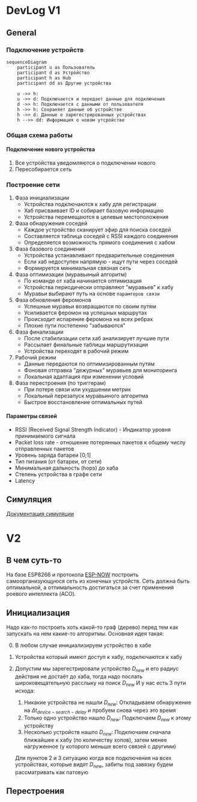 # DevLog V1

## General

### Подключение устройств

```mermaid
sequenceDiagram
    participant u as Пользователь
    participant d as Устройство
    participant h as Hub
    participant dd as Другие устройства

	u ->> h:
	u ->> d: Подключается и передает данные для подключения
	d ->> h: Подключается с данными от пользователя
	h ->> h: Сохраняет данные об устройстве
	h ->> d: Данные о зарегестрированных устройствах
	h -->> dd: Информация о новом утсройстве
```

### Общая схема работы

#### Подключение нового устройства

1. Все устройства уведомляются о подключении нового
2. Пересобирается сеть

### Построение сети

1. Фаза инициализации
   - Устройства подключаются к хабу для регистрации
   - Хаб присваивает ID и собирает базовую информацию
   - Устройства перемещаются в целевые местоположения
2. Фаза обнаружения соседей
   - Каждое устройство сканирует эфир для поиска соседей
   - Составляется таблица соседей с RSSI каждого соединения
   - Определяется возможность прямого соединения с хабом
3. Фаза базового соединения
   - Устройства устанавливают предварительные соединения
   - Если хаб недоступен напрямую - ищут пути через соседей
   - Формируется минимальная связная сеть
4. Фаза оптимизации (муравьиный алгоритм)
   - По команде от хаба начинается оптимизация
   - Устройства периодически отправляют "муравьев" к хабу
   - Муравьи выбирают путь на основе `парамтеров связи`
5. Фаза обновления феромонов
   - Успешные муравьи возвращаются по своим путям
   - Усиливается феромон на успешных маршрутах
   - Происходит испарение феромона на всех ребрах
   - Плохие пути постепенно "забываются"
6. Фаза финализации
   - После стабилизации сети хаб анализирует лучшие пути
   - Рассылает финальные таблицы маршрутизации
   - Устройства переходят в рабочий режим
7. Рабочий режим
   - Данные передаются по оптимизированным путям
   - Фоновая отправка "дежурных" муравьев для мониторинга
   - Локальная адаптация при изменении условий
8. Фаза перестроения (по триггерам)
   - При потере связи или ухудшении метрик
   - Локальный перезапуск муравьиного алгоритма
   - Быстрое восстановление оптимальных путей

#### Параметры связей

- RSSI (Received Signal Strength Indicator) - Индикатор уровня принимаемого сигнала
- Packet loss rate - отношение потерянных пакетов к общему числу отправленных пакетов
- Уровень заряда батареи [0;1]
- Тип питания (от батареи, от сети)
- Минимальная дальность (hops) до хаба
- Степень устройства в графе сети
- Latency

## Симуляция

[Документация симуляции](/Simulation/README.md)

# V2

## В чем суть-то

На базе ESP8266 и протокола [ESP-NOW](https://www.espressif.com/en/solutions/low-power-solutions/esp-now) построить самоорганизующуюся сеть из конечных устройств. Сеть должна быть оптимальной, а отпимальность достигаться за счет применения роевого интеллекта (ACO).

## Инициализация

Надо как-то построить хоть какой-то граф (дерево) перед тем как
запускать на нем какие-то алгоритмы.
Основная идея такая:

0. В любом случае инициализируем устройство в хабе
1. Устройства который имеют доступ к хабу, подключаются к хабу
2. Допустим мы зарегестрировали устройство $D_{new}$ и его радиус действия не достаёт до хаба, тогда надо послать широковещательную расслыку на поиск $D_{new}$
   И у нас есть 3 пути исхода:

   1. Никакие устройства не нашли $D_{new}$:
      Откладываем обнаружение на $\Delta t_{device-search-delay}$ и пробуем снова через это время
   2. Только одно устройство нашло $D_{new}$:
      Подключаем $D_{new}$ к этому устройству
   3. Несколько устройств нашло $D_{new}$:
      Подключаем сначала ближайшее к хабу (по количеству хопов), затем менее нагруженное (у которого меньше всего связей с другими)

   Для пунктов 2 и 3 ситуацию когда все подключения на всех устройствах, которые видят $D_{new}$, забиты под завязку будем рассматривать как патовую

## Перестроения
